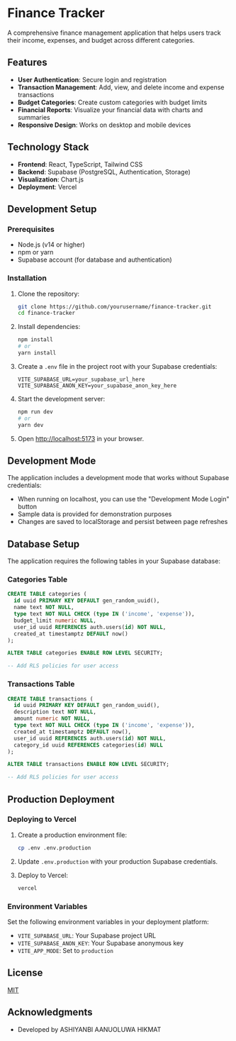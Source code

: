 # Finance Tracker

A comprehensive finance management application that helps users track their income, expenses, and budget across different categories.

## Features

- **User Authentication**: Secure login and registration
- **Transaction Management**: Add, view, and delete income and expense transactions
- **Budget Categories**: Create custom categories with budget limits
- **Financial Reports**: Visualize your financial data with charts and summaries
- **Responsive Design**: Works on desktop and mobile devices

## Technology Stack

- **Frontend**: React, TypeScript, Tailwind CSS
- **Backend**: Supabase (PostgreSQL, Authentication, Storage)
- **Visualization**: Chart.js
- **Deployment**: Vercel

## Development Setup

### Prerequisites

- Node.js (v14 or higher)
- npm or yarn
- Supabase account (for database and authentication)

### Installation

1. Clone the repository:
   ```bash
   git clone https://github.com/yourusername/finance-tracker.git
   cd finance-tracker
   ```

2. Install dependencies:
   ```bash
   npm install
   # or
   yarn install
   ```

3. Create a `.env` file in the project root with your Supabase credentials:
   ```
   VITE_SUPABASE_URL=your_supabase_url_here
   VITE_SUPABASE_ANON_KEY=your_supabase_anon_key_here
   ```

4. Start the development server:
   ```bash
   npm run dev
   # or
   yarn dev
   ```

5. Open [http://localhost:5173](http://localhost:5173) in your browser.

## Development Mode

The application includes a development mode that works without Supabase credentials:

- When running on localhost, you can use the "Development Mode Login" button
- Sample data is provided for demonstration purposes
- Changes are saved to localStorage and persist between page refreshes

## Database Setup

The application requires the following tables in your Supabase database:

### Categories Table
```sql
CREATE TABLE categories (
  id uuid PRIMARY KEY DEFAULT gen_random_uuid(),
  name text NOT NULL,
  type text NOT NULL CHECK (type IN ('income', 'expense')),
  budget_limit numeric NULL,
  user_id uuid REFERENCES auth.users(id) NOT NULL,
  created_at timestamptz DEFAULT now()
);

ALTER TABLE categories ENABLE ROW LEVEL SECURITY;

-- Add RLS policies for user access
```

### Transactions Table
```sql
CREATE TABLE transactions (
  id uuid PRIMARY KEY DEFAULT gen_random_uuid(),
  description text NOT NULL,
  amount numeric NOT NULL,
  type text NOT NULL CHECK (type IN ('income', 'expense')),
  created_at timestamptz DEFAULT now(),
  user_id uuid REFERENCES auth.users(id) NOT NULL,
  category_id uuid REFERENCES categories(id) NULL
);

ALTER TABLE transactions ENABLE ROW LEVEL SECURITY;

-- Add RLS policies for user access
```

## Production Deployment

### Deploying to Vercel

1. Create a production environment file:
   ```bash
   cp .env .env.production
   ```

2. Update `.env.production` with your production Supabase credentials.

3. Deploy to Vercel:
   ```bash
   vercel
   ```

### Environment Variables

Set the following environment variables in your deployment platform:

- `VITE_SUPABASE_URL`: Your Supabase project URL
- `VITE_SUPABASE_ANON_KEY`: Your Supabase anonymous key
- `VITE_APP_MODE`: Set to `production`

## License

[MIT](LICENSE)

## Acknowledgments

- Developed by ASHIYANBI AANUOLUWA HIKMAT 